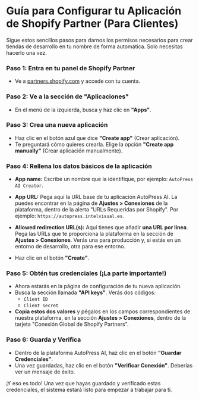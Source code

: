 
# Guía para Configurar tu Aplicación de Shopify Partner (Para Clientes)

Sigue estos sencillos pasos para darnos los permisos necesarios para crear tiendas de desarrollo en tu nombre de forma automática. Solo necesitas hacerlo una vez.

### Paso 1: Entra en tu panel de Shopify Partner

*   Ve a [partners.shopify.com](https://partners.shopify.com) y accede con tu cuenta.

### Paso 2: Ve a la sección de "Aplicaciones"

*   En el menú de la izquierda, busca y haz clic en **"Apps"**.

### Paso 3: Crea una nueva aplicación

*   Haz clic en el botón azul que dice **"Create app"** (Crear aplicación).
*   Te preguntará cómo quieres crearla. Elige la opción **"Create app manually"** (Crear aplicación manualmente).

### Paso 4: Rellena los datos básicos de la aplicación

*   **App name:** Escribe un nombre que la identifique, por ejemplo: `AutoPress AI Creator`.
*   **App URL:** Pega aquí la URL base de tu aplicación AutoPress AI. La puedes encontrar en la página de **Ajustes > Conexiones** de la plataforma, dentro de la alerta "URLs Requeridas por Shopify". Por ejemplo: `https://autopress.intelvisual.es`.
*   **Allowed redirection URL(s):** Aquí tienes que añadir **una URL por línea**. Pega las URLs que te proporciona la plataforma en la sección de **Ajustes > Conexiones**. Verás una para producción y, si estás en un entorno de desarrollo, otra para ese entorno.

*   Haz clic en el botón **"Create"**.

### Paso 5: Obtén tus credenciales (¡La parte importante!)

*   Ahora estarás en la página de configuración de tu nueva aplicación.
*   Busca la sección llamada **"API keys"**. Verás dos códigos:
    *   `Client ID`
    *   `Client secret`
*   **Copia estos dos valores** y pégalos en los campos correspondientes de nuestra plataforma, en la sección **Ajustes > Conexiones**, dentro de la tarjeta "Conexión Global de Shopify Partners".

### Paso 6: Guarda y Verifica

*   Dentro de la plataforma AutoPress AI, haz clic en el botón **"Guardar Credenciales"**.
*   Una vez guardadas, haz clic en el botón **"Verificar Conexión"**. Deberías ver un mensaje de éxito.

¡Y eso es todo! Una vez que hayas guardado y verificado estas credenciales, el sistema estará listo para empezar a trabajar para ti.
